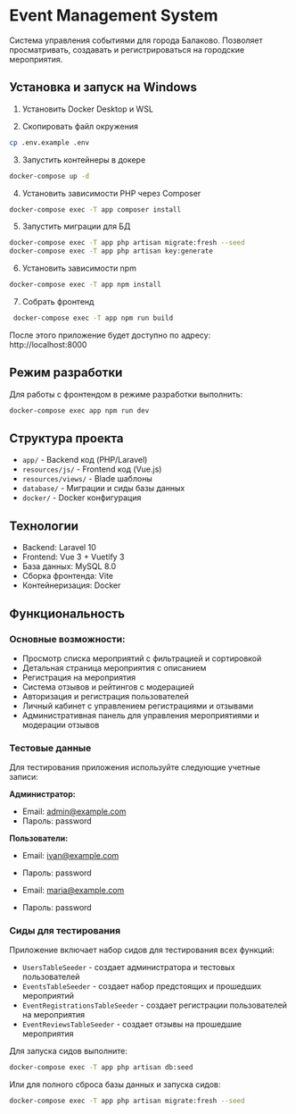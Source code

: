 # Event Management System

Система управления событиями для города Балаково. Позволяет просматривать, создавать и регистрироваться на городские мероприятия.

## Установка и запуск на Windows

1. Установить Docker Desktop и WSL

2. Скопировать файл окружения
```bash
cp .env.example .env
```
3. Запустить контейнеры в докере
```bash
docker-compose up -d
```

4. Установить зависимости PHP через Composer
```bash
docker-compose exec -T app composer install
```

5. Запустить миграции для БД
```bash
docker-compose exec -T app php artisan migrate:fresh --seed
docker-compose exec -T app php artisan key:generate
```

6. Установить зависимости npm
```bash
docker-compose exec -T app npm install
```

7. Собрать фронтенд
```bash
 docker-compose exec -T app npm run build
 ```

После этого приложение будет доступно по адресу: http://localhost:8000

## Режим разработки

Для работы с фронтендом в режиме разработки выполнить:
```bash
docker-compose exec app npm run dev
```

## Структура проекта

- `app/` - Backend код (PHP/Laravel)
- `resources/js/` - Frontend код (Vue.js)
- `resources/views/` - Blade шаблоны
- `database/` - Миграции и сиды базы данных
- `docker/` - Docker конфигурация

## Технологии

- Backend: Laravel 10
- Frontend: Vue 3 + Vuetify 3
- База данных: MySQL 8.0
- Сборка фронтенда: Vite
- Контейнеризация: Docker

## Функциональность

### Основные возможности:
- Просмотр списка мероприятий с фильтрацией и сортировкой
- Детальная страница мероприятия с описанием
- Регистрация на мероприятия
- Система отзывов и рейтингов с модерацией
- Авторизация и регистрация пользователей
- Личный кабинет с управлением регистрациями и отзывами
- Административная панель для управления мероприятиями и модерации отзывов

### Тестовые данные

Для тестирования приложения используйте следующие учетные записи:

**Администратор:**
- Email: admin@example.com
- Пароль: password

**Пользователи:**
- Email: ivan@example.com
- Пароль: password

- Email: maria@example.com
- Пароль: password

### Сиды для тестирования

Приложение включает набор сидов для тестирования всех функций:

- `UsersTableSeeder` - создает администратора и тестовых пользователей
- `EventsTableSeeder` - создает набор предстоящих и прошедших мероприятий
- `EventRegistrationsTableSeeder` - создает регистрации пользователей на мероприятия
- `EventReviewsTableSeeder` - создает отзывы на прошедшие мероприятия

Для запуска сидов выполните:
```bash
docker-compose exec -T app php artisan db:seed
```

Или для полного сброса базы данных и запуска сидов:
```bash
docker-compose exec -T app php artisan migrate:fresh --seed
```
